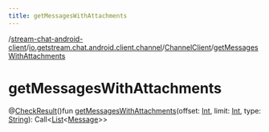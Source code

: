 ```yaml
---
title: getMessagesWithAttachments
---
```

/[stream-chat-android-client](../../index.md)/[io.getstream.chat.android.client.channel](../index.md)/[ChannelClient](index.md)/[getMessagesWithAttachments](getMessagesWithAttachments.md)  
  
  
  
# getMessagesWithAttachments  
@[CheckResult](https://developer.android.com/reference/kotlin/androidx/annotation/CheckResult.html)()fun [getMessagesWithAttachments](getMessagesWithAttachments.md)(offset: [Int](https://kotlinlang.org/api/latest/jvm/stdlib/kotlin/-int/index.html), limit: [Int](https://kotlinlang.org/api/latest/jvm/stdlib/kotlin/-int/index.html), type: [String](https://kotlinlang.org/api/latest/jvm/stdlib/kotlin/-string/index.html)): Call&lt;[List](https://kotlinlang.org/api/latest/jvm/stdlib/kotlin.collections/-list/index.html)&lt;[Message](../../io.getstream.chat.android.client.models/Message/index.md)&gt;&gt;
